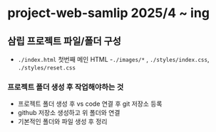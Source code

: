 # project-web-samlip 2025/4 ~ ing
## 삼립 프로젝트 파일/폴더 구성
* `./index.html` 첫번째 메인 HTML -`./images/*` , `./styles/index.css`, `./styles/reset.css`
### 프로젝트 폴더 생성 후 작업해야하는 것
* 프로젝트 폴더 생성 후 vs code 연결 후 git 저장소 등록
* github 저장소 생성하고 위 폴더와 연결
* 기본적인 폴더와 파일 생성 후 정리